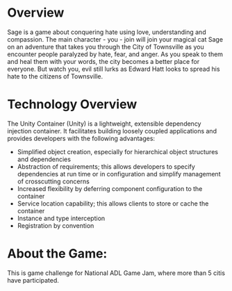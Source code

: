 # Overview
Sage is a game about conquering hate using love, understanding and compassion. The main character - you - join will join your magical cat Sage on an adventure that takes you through the City of Townsville as you encounter people paralyzed by hate, fear, and anger. As you speak to them and heal them with your words, the city becomes a better place for everyone. But watch you, evil still lurks as Edward Hatt looks to spread his hate to the citizens of Townsville. 

# Technology Overview
The Unity Container (Unity) is a lightweight, extensible dependency injection container. It facilitates building loosely coupled applications and provides developers with the following advantages:

- Simplified object creation, especially for hierarchical object structures and dependencies
- Abstraction of requirements; this allows developers to specify dependencies at run time or in configuration and simplify management of crosscutting concerns
- Increased flexibility by deferring component configuration to the container
- Service location capability; this allows clients to store or cache the container
- Instance and type interception
- Registration by convention

# About the Game:

This is game challenge for National ADL Game Jam, where more than 5 citis have participated. 
 
